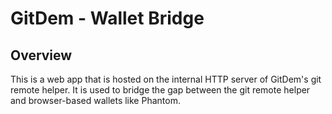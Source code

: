 # GitDem - Wallet Bridge

## Overview

This is a web app that is hosted on the internal HTTP server of GitDem's git remote helper. It is used to bridge the gap between the git remote helper and browser-based wallets like Phantom.

